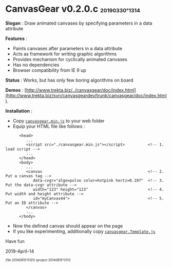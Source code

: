 # CanvasGear v0.2.0.c <sup><sub><sub>20190330°1314</sub></sub></sup>

**Slogan** : Draw animated canvases by specifying parameters in a data attribute

**Features** :
- Paints canvases after parameters in a data attribute
- Acts as framework for writing graphic algorithms
- Provides mechanism for cyclically animated canvases
- Has no dependencies
- Browser compatibility from IE 9 up

**Status** : Works, but has only few boring algorithms on board

**Demos** : [http://www.trekta.biz/../canvasgear/doc/index.html](http://www.trekta.biz/svn/canvasgeardev/trunk/canvasgear/doc/index.html).

**Installation** :
- Copy [`canvasgear.min.js`](./canvasgear.min.js) to your web folder
- Equip your HTML file like follows :
```
      <head>
         ...
         <script src="./canvasgear.min.js"></script>          <!-- 1. load script -->
         ...
      </head>
      <body>
         ...
         <canvas                                              <!-- 2. Put a canvas tag -->
            data-cvgr="algo=pulse color=hotpink hertz=0.197"  <!-- 3. Put the data-cvgr attribute -->
            width="123" height="123"                          <!-- 4. Put width and height attribute -->
            id="myCanvas44">                                  <!-- 5. Put an ID attribute -->
         </canvas>
         ...
      </body>
```
- Now the defined canvas should appear on the page
- If you like experimenting, additionally copy [`canvasgear.Template.js`](./canvasgear.Template.js)

Have fun

2019-April-14

<sup><sub>(file 20140815°0121) (project 20140815°0111)</sub></sup>

